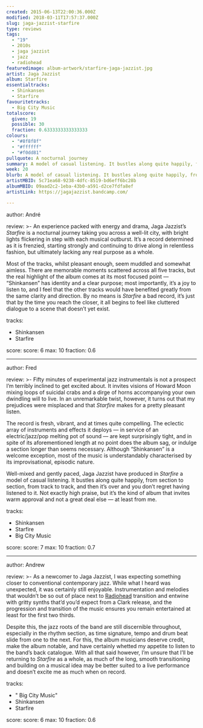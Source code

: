 ```yaml
---
created: 2015-06-13T22:00:36.000Z
modified: 2018-03-11T17:57:37.000Z
slug: jaga-jazzist-starfire
type: reviews
tags:
  - "19"
  - 2010s
  - jaga jazzist
  - jazz
  - radiohead
featuredimage: album-artwork/starfire-jaga-jazzist.jpg
artist: Jaga Jazzist
album: Starfire
essentialtracks:
  - Shinkansen
  - Starfire
favouritetracks:
  - Big City Music
totalscore:
  given: 19
  possible: 30
  fraction: 0.6333333333333333
colours:
  - "#8f8f8f"
  - "#ffffff"
  - "#f0dd81"
pullquote: A nocturnal journey
summary: A model of casual listening. It bustles along quite happily, from section to section, from track to track, and then it's over and you don't regret having listened to it.
week: 20
blurb: A model of casual listening. It bustles along quite happily, from section to section, from track to track, and then it's over and you don't regret having listened to it.
artistMBID: 5c71ea68-9238-4dfc-8519-bd6eff6bc28b
albumMBID: 09aad2c2-1eba-43b0-a591-d2ce7fdfa8ef
artistLink: https://jagajazzist.bandcamp.com/

---
```


author: André

review: >- 
  An experience packed with energy and drama, Jaga Jazzist’s *Starfire* is a nocturnal journey taking you across a well-lit city, with bright lights flickering in step with each musical outburst. It’s a record determined as it is frenzied, starting strongly and continuing to drive along in relentless fashion, but ultimately lacking any real purpose as a whole. 
  
  Most of the tracks, whilst pleasant enough, seem muddled and somewhat aimless. There are memorable moments scattered across all five tracks, but the real highlight of the album comes at its most focused point — “Shinkansen” has identity and a clear purpose; most importantly, it’s a joy to listen to, and I feel that the other tracks would have benefited greatly from the same clarity and direction. By no means is *Starfire* a bad record, it’s just that by the time you reach the closer, it all begins to feel like cluttered dialogue to a scene that doesn’t yet exist.

tracks:
  - Shinkansen
  - ­Starfire

score:
  score: 6
  max: 10
  fraction: 0.6

---
author: Fred

review: >-
  Fifty minutes of experimental jazz instrumentals is not a prospect I’m terribly inclined to get excited about. It invites visions of Howard Moon mixing loops of suicidal crabs and a dirge of horns accompanying your own dwindling will to live. In an unremarkable twist, however, it turns out that my prejudices were misplaced and that *Starfire* makes for a pretty pleasant listen. 
  
  The record is fresh, vibrant, and at times quite compelling. The eclectic array of instruments and effects it deploys — in service of an electric/jazz/pop melting pot of sound — are kept surprisingly tight, and in spite of its aforementioned length at no point does the album sag, or indulge a section longer than seems necessary. Although “Shinkansen” is a welcome exception, most of the music is understandably characterised by its improvisational, episodic nature. 
  
  Well-mixed and gently paced, Jaga Jazzist have produced in *Starfire* a model of casual listening. It bustles along quite happily, from section to section, from track to track, and then it’s over and you don’t regret having listened to it. Not exactly high praise, but it’s the kind of album that invites warm approval and not a great deal else — at least from me.

tracks:
  - Shinkansen
  - ­Starfire
  - ­Big City Music

score:
  score: 7
  max: 10
  fraction: 0.7

---
author: Andrew

review: >-
  As a newcomer to Jaga Jazzist, I was expecting something closer to conventional contemporary jazz. While what I heard was unexpected, it was certainly still enjoyable. Instrumentation and melodies that wouldn’t be so out of place next to [Radiohead](/articles/ranking-radioheads-discography/) transition and entwine with gritty synths that’d you’d expect from a Clark release, and the progression and transition of the music ensures you remain entertained at least for the first two thirds. 
  
  Despite this, the jazz roots of the band are still discernible throughout, especially in the rhythm section, as time signature, tempo and drum beat slide from one to the next. For this, the album musicians deserve credit, make the album notable, and have certainly whetted my appetite to listen to the band’s back catalogue. With all that said however, I’m unsure that I’ll be returning to *Starfire* as a whole, as much of the long, smooth transitioning and building on a musical idea may be better suited to a live performance and doesn’t excite me as much when on record.

tracks:
  - " Big City Music"
  - ­Shinkansen
  - ­Starfire

score:
  score: 6
  max: 10
  fraction: 0.6
